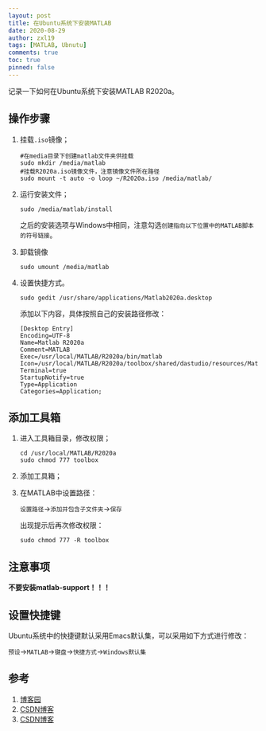 ```yaml
---
layout: post
title: 在Ubuntu系统下安装MATLAB
date: 2020-08-29
author: zxl19
tags: [MATLAB, Ubnutu]
comments: true
toc: true
pinned: false
---
```


记录一下如何在Ubuntu系统下安装MATLAB R2020a。

<!-- more -->

## 操作步骤

1. 挂载`.iso`镜像；

    ```shell
    #在media目录下创建matlab文件夹供挂载
    sudo mkdir /media/matlab
    #挂载R2020a.iso镜像文件，注意镜像文件所在路径
    sudo mount -t auto -o loop ~/R2020a.iso /media/matlab/
    ```

2. 运行安装文件；

    ```shell
    sudo /media/matlab/install
    ```

    之后的安装选项与Windows中相同，注意勾选`创建指向以下位置中的MATLAB脚本的符号链接`。

3. 卸载镜像

    ```shell
    sudo umount /media/matlab
    ```
4. 设置快捷方式。

    ```shell
    sudo gedit /usr/share/applications/Matlab2020a.desktop
    ```

    添加以下内容，具体按照自己的安装路径修改：

    ```text
    [Desktop Entry]
    Encoding=UTF-8
    Name=Matlab R2020a
    Comment=MATLAB
    Exec=/usr/local/MATLAB/R2020a/bin/matlab
    Icon=/usr/local/MATLAB/R2020a/toolbox/shared/dastudio/resources/MatlabIcon.png
    Terminal=true
    StartupNotify=true
    Type=Application
    Categories=Application;
    ```

## 添加工具箱

1. 进入工具箱目录，修改权限；

    ```shell
    cd /usr/local/MATLAB/R2020a
    sudo chmod 777 toolbox
    ```

2. 添加工具箱；
3. 在MATLAB中设置路径：

    `设置路径`->`添加并包含子文件夹`->`保存`

    出现提示后再次修改权限：

    ```shell
    sudo chmod 777 -R toolbox
    ```

## 注意事项

**不要安装matlab-support！！！**

## 设置快捷键

Ubuntu系统中的快捷键默认采用Emacs默认集，可以采用如下方式进行修改：

`预设`->`MATLAB`->`键盘`->`快捷方式`->`Windows默认集`

## 参考

1. [博客园](https://www.cnblogs.com/taoyuyeit/p/8823311.html)
2. [CSDN博客](https://blog.csdn.net/will_ye/article/details/79645447)
3. [CSDN博客](https://blog.csdn.net/brandyzhaowei/article/details/7895298)